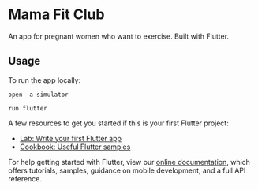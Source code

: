 # Mama Fit Club

An app for pregnant women who want to exercise. Built with Flutter.

## Usage

To run the app locally:

```shell
open -a simulator
```

```shell
run flutter
```

A few resources to get you started if this is your first Flutter project:

- [Lab: Write your first Flutter app](https://flutter.io/docs/get-started/codelab)
- [Cookbook: Useful Flutter samples](https://flutter.io/docs/cookbook)

For help getting started with Flutter, view our 
[online documentation](https://flutter.io/docs), which offers tutorials, 
samples, guidance on mobile development, and a full API reference.
